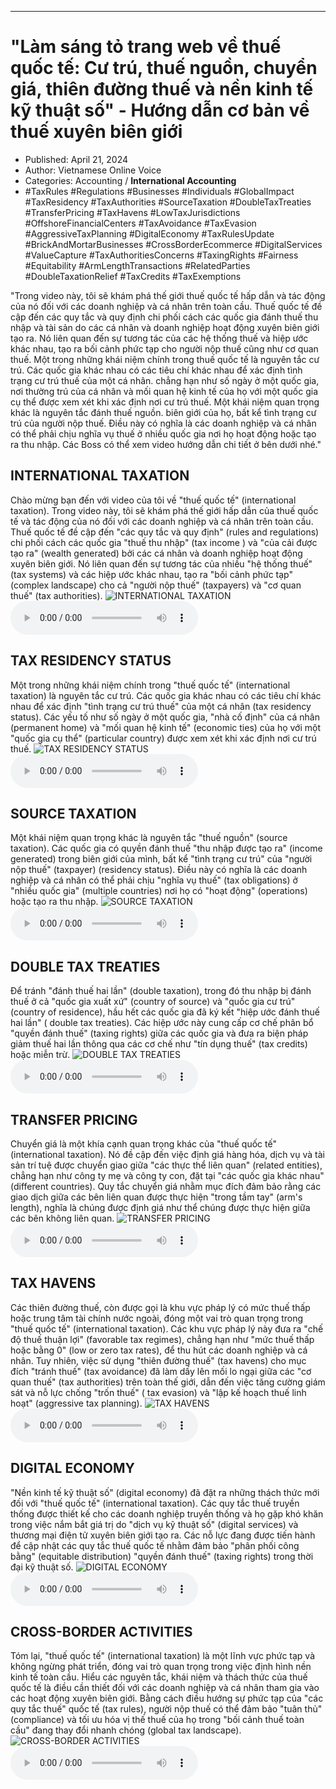 
---

# \"Làm sáng tỏ trang web về thuế quốc tế: Cư trú, thuế nguồn, chuyển giá, thiên đường thuế và nền kinh tế kỹ thuật số\" - Hướng dẫn cơ bản về thuế xuyên biên giới

- Published: April 21, 2024
- Author: Vietnamese Online Voice
- Categories: Accounting / **International Accounting**
- #TaxRules #Regulations #Businesses #Individuals #GlobalImpact #TaxResidency #TaxAuthorities #SourceTaxation #DoubleTaxTreaties #TransferPricing #TaxHavens #LowTaxJurisdictions #OffshoreFinancialCenters #TaxAvoidance #TaxEvasion #AggressiveTaxPlanning #DigitalEconomy #TaxRulesUpdate #BrickAndMortarBusinesses #CrossBorderEcommerce #DigitalServices #ValueCapture #TaxAuthoritiesConcerns #TaxingRights #Fairness #Equitability #ArmLengthTransactions #RelatedParties #DoubleTaxationRelief #TaxCredits #TaxExemptions

"Trong video này, tôi sẽ khám phá thế giới thuế quốc tế hấp dẫn và tác động của nó đối với các doanh nghiệp và cá nhân trên toàn cầu. Thuế quốc tế đề cập đến các quy tắc và quy định chi phối cách các quốc gia đánh thuế thu nhập và tài sản do các cá nhân và doanh nghiệp hoạt động xuyên biên giới tạo ra. Nó liên quan đến sự tương tác của các hệ thống thuế và hiệp ước khác nhau, tạo ra bối cảnh phức tạp cho người nộp thuế cũng như cơ quan thuế. Một trong những khái niệm chính trong thuế quốc tế là nguyên tắc cư trú. Các quốc gia khác nhau có các tiêu chí khác nhau để xác định tình trạng cư trú thuế của một cá nhân. chẳng hạn như số ngày ở một quốc gia, nơi thường trú của cá nhân và mối quan hệ kinh tế của họ với một quốc gia cụ thể được xem xét khi xác định nơi cư trú thuế. Một khái niệm quan trọng khác là nguyên tắc đánh thuế nguồn. biên giới của họ, bất kể tình trạng cư trú của người nộp thuế. Điều này có nghĩa là các doanh nghiệp và cá nhân có thể phải chịu nghĩa vụ thuế ở nhiều quốc gia nơi họ hoạt động hoặc tạo ra thu nhập. Các Boss có thể xem video hướng dẫn chi tiết ở bên dưới nhé."


## INTERNATIONAL TAXATION

Chào mừng bạn đến với video của tôi về "thuế quốc tế" (international taxation). Trong video này, tôi sẽ khám phá thế giới hấp dẫn của thuế quốc tế và tác động của nó đối với các doanh nghiệp và cá nhân trên toàn cầu. Thuế quốc tế đề cập đến "các quy tắc và quy định" (rules and regulations) chi phối cách các quốc gia "thuế thu nhập" (tax income ) và "của cải được tạo ra" (wealth generated) bởi các cá nhân và doanh nghiệp hoạt động xuyên biên giới. Nó liên quan đến sự tương tác của nhiều "hệ thống thuế" (tax systems) và các hiệp ước khác nhau, tạo ra "bối cảnh phức tạp" (complex landscape) cho cả "người nộp thuế" (taxpayers) và "cơ quan thuế" (tax authorities).
![INTERNATIONAL TAXATION](https://http-archiver-apis-production-80.schnworks.com/storage/images/transitions/2024-04-21/transition--6190877124-Montserrat-Medium-004895.jpg)
<audio controls>
    <source src="https://http-archiver-apis-production-80.schnworks.com/storage/audio/file-57226955336.mp3" type="audio/mpeg">
</audio>



## TAX RESIDENCY STATUS

Một trong những khái niệm chính trong "thuế quốc tế" (international taxation) là nguyên tắc cư trú. Các quốc gia khác nhau có các tiêu chí khác nhau để xác định "tình trạng cư trú thuế" của một cá nhân (tax residency status). Các yếu tố như số ngày ở một quốc gia, "nhà cố định" của cá nhân (permanent home) và "mối quan hệ kinh tế" (economic ties) của họ với một "quốc gia cụ thể" (particular country) được xem xét khi xác định nơi cư trú thuế.
![TAX RESIDENCY STATUS](https://http-archiver-apis-production-80.schnworks.com/storage/images/transitions/2024-04-21/transition-11057541964-Montserrat-ExtraBold-4A148C.jpg)
<audio controls>
    <source src="https://http-archiver-apis-production-80.schnworks.com/storage/audio/file-3337190076.mp3" type="audio/mpeg">
</audio>



## SOURCE TAXATION

Một khái niệm quan trọng khác là nguyên tắc "thuế nguồn" (source taxation). Các quốc gia có quyền đánh thuế "thu nhập được tạo ra" (income generated) trong biên giới của mình, bất kể "tình trạng cư trú" của "người nộp thuế" (taxpayer) (residency status). Điều này có nghĩa là các doanh nghiệp và cá nhân có thể phải chịu "nghĩa vụ thuế" (tax obligations) ở "nhiều quốc gia" (multiple countries) nơi họ có "hoạt động" (operations) hoặc tạo ra thu nhập.
![SOURCE TAXATION](https://http-archiver-apis-production-80.schnworks.com/storage/images/transitions/2024-04-21/transition--25460719984-Montserrat-SemiBold-880E4F.jpg)
<audio controls>
    <source src="https://http-archiver-apis-production-80.schnworks.com/storage/audio/file-45464536707.mp3" type="audio/mpeg">
</audio>



## DOUBLE TAX TREATIES

Để tránh "đánh thuế hai lần" (double taxation), trong đó thu nhập bị đánh thuế ở cả "quốc gia xuất xứ" (country of source) và "quốc gia cư trú" (country of residence), hầu hết các quốc gia đã ký kết "hiệp ước đánh thuế hai lần" ( double tax treaties). Các hiệp ước này cung cấp cơ chế phân bổ "quyền đánh thuế" (taxing rights) giữa các quốc gia và đưa ra biện pháp giảm thuế hai lần thông qua các cơ chế như "tín dụng thuế" (tax credits) hoặc miễn trừ.
![DOUBLE TAX TREATIES](https://http-archiver-apis-production-80.schnworks.com/storage/images/transitions/2024-04-21/transition-21812338850-Montserrat-Thin-4A148C.jpg)
<audio controls>
    <source src="https://http-archiver-apis-production-80.schnworks.com/storage/audio/file-21874105500.mp3" type="audio/mpeg">
</audio>



## TRANSFER PRICING

Chuyển giá là một khía cạnh quan trọng khác của "thuế quốc tế" (international taxation). Nó đề cập đến việc định giá hàng hóa, dịch vụ và tài sản trí tuệ được chuyển giao giữa "các thực thể liên quan" (related entities), chẳng hạn như công ty mẹ và công ty con, đặt tại "các quốc gia khác nhau" (different countries). Quy tắc chuyển giá nhằm mục đích đảm bảo rằng các giao dịch giữa các bên liên quan được thực hiện "trong tầm tay" (arm's length), nghĩa là chúng được định giá như thể chúng được thực hiện giữa các bên không liên quan.
![TRANSFER PRICING](https://http-archiver-apis-production-80.schnworks.com/storage/images/transitions/2024-04-21/transition-18300478638-Montserrat-Medium-4A148C.jpg)
<audio controls>
    <source src="https://http-archiver-apis-production-80.schnworks.com/storage/audio/file-42147949654.mp3" type="audio/mpeg">
</audio>



## TAX HAVENS

Các thiên đường thuế, còn được gọi là khu vực pháp lý có mức thuế thấp hoặc trung tâm tài chính nước ngoài, đóng một vai trò quan trọng trong "thuế quốc tế" (international taxation). Các khu vực pháp lý này đưa ra "chế độ thuế thuận lợi" (favorable tax regimes), chẳng hạn như "mức thuế thấp hoặc bằng 0" (low or zero tax rates), để thu hút các doanh nghiệp và cá nhân. Tuy nhiên, việc sử dụng "thiên đường thuế" (tax havens) cho mục đích "tránh thuế" (tax avoidance) đã làm dấy lên mối lo ngại giữa các "cơ quan thuế" (tax authorities) trên toàn thế giới, dẫn đến việc tăng cường giám sát và nỗ lực chống "trốn thuế" ( tax evasion) và "lập kế hoạch thuế linh hoạt" (aggressive tax planning).
![TAX HAVENS](https://http-archiver-apis-production-80.schnworks.com/storage/images/transitions/2024-04-21/transition-25561026619-Montserrat-Thin-9C27B0.jpg)
<audio controls>
    <source src="https://http-archiver-apis-production-80.schnworks.com/storage/audio/file-19245651453.mp3" type="audio/mpeg">
</audio>



## DIGITAL ECONOMY

"Nền kinh tế kỹ thuật số" (digital economy) đã đặt ra những thách thức mới đối với "thuế quốc tế" (international taxation). Các quy tắc thuế truyền thống được thiết kế cho các doanh nghiệp truyền thống và họ gặp khó khăn trong việc nắm bắt giá trị do "dịch vụ kỹ thuật số" (digital services) và thương mại điện tử xuyên biên giới tạo ra. Các nỗ lực đang được tiến hành để cập nhật các quy tắc thuế quốc tế nhằm đảm bảo "phân phối công bằng" (equitable distribution) "quyền đánh thuế" (taxing rights) trong thời đại kỹ thuật số.
![DIGITAL ECONOMY](https://http-archiver-apis-production-80.schnworks.com/storage/images/transitions/2024-04-21/transition-2942932077-Montserrat-Black-283593.jpg)
<audio controls>
    <source src="https://http-archiver-apis-production-80.schnworks.com/storage/audio/file-52335985708.mp3" type="audio/mpeg">
</audio>



## CROSS-BORDER ACTIVITIES

Tóm lại, "thuế quốc tế" (international taxation) là một lĩnh vực phức tạp và không ngừng phát triển, đóng vai trò quan trọng trong việc định hình nền kinh tế toàn cầu. Hiểu các nguyên tắc, khái niệm và thách thức của thuế quốc tế là điều cần thiết đối với các doanh nghiệp và cá nhân tham gia vào các hoạt động xuyên biên giới. Bằng cách điều hướng sự phức tạp của "các quy tắc thuế" quốc tế (tax rules), người nộp thuế có thể đảm bảo "tuân thủ" (compliance) và tối ưu hóa vị thế thuế của họ trong "bối cảnh thuế toàn cầu" đang thay đổi nhanh chóng (global tax landscape).
![CROSS-BORDER ACTIVITIES](https://http-archiver-apis-production-80.schnworks.com/storage/images/transitions/2024-04-21/transition--33386179758-Montserrat-Regular-9C27B0.jpg)
<audio controls>
    <source src="https://http-archiver-apis-production-80.schnworks.com/storage/audio/file-1306300065.mp3" type="audio/mpeg">
</audio>

